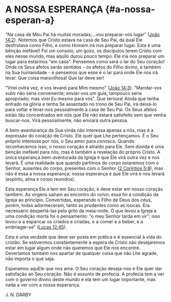 # A NOSSA ESPERANÇA {#a-nossa-esperan-a}

&quot;Na casa de Meu Pai há muitas moradas;...vou preparar-vos lugar&quot; ([João 14:2](http://bibliaonline.com.br/acf/jo/14/2)). Notemos que Cristo estava na casa de Seu Pai, da qual Ele desfrutava como Filho, e como Homem irá nos preparar lugar. Esta é uma bênção inefável! Foi um consolo, um gozo, os discípulos terem Cristo com eles nesse mundo, mas aquilo durou pouco tempo. Ele iria nos preparar um lugar para estarmos &quot;em casa&quot;. Pensemos como será o lar do Seu coração! Onde os Seus afetos serão sentidos - os afetos do Filho divino, e também na Sua humanidade - e pensemos que esse é o lar para onde Ele nos irá levar. Que coisa maravilhosa! Que lar deve ser!

&quot;Virei outra vez, e vos levarei para Mim mesmo&quot; ([João 14:3](http://bibliaonline.com.br/acf/jo/14/3)). &quot;Mandar-vos subir não seria conveniente; enviar-vos um guia, tampouco seria apropriado; mas virei Eu mesmo para vós&quot;. Que ternura! Ainda que tenha entrado na glória e tenha Se assentado no trono de Seu Pai, irá deixá-lo para voltar e levar-nos pessoalmente à casa de Seu Pai. Os Seus afetos estão tão concentrados em nós que Ele não estará satisfeito sem que venha buscar-nos. Virá pessoalmente; não enviará outra pessoa.

A bem-aventurança da Sua vinda não interessa apenas a nós, mas é a expressão do coração de Cristo. Ele quer que Lhe pertençamos. É o Seu próprio interesse por nós, o Seu amor para conosco. Quando reconhecemos isso, o nosso coração é atraído para Ele. Sem dúvida é uma benção inefável para nós, mas é também a revelação do próprio Cristo. A única esperança bem-aventurada da Igreja é que Ele virá outra vez e nos levará. É uma realidade que quando partimos do corpo estaremos com o Senhor, ausentes do corpo, presentes com o Senhor ([2 Coríntios 5:8](http://bibliaonline.com.br/acf/2co/5/8)), mas não é essa a nossa esperança; nossa esperança é que Ele virá e nos levará (espírito, alma e corpo reunidos).

Esta esperança Ele a tem em Seu coração, e deve estar em nosso coração também. As virgens saíram ao encontro do noivo: essa foi a condição da Igreja ao princípio. Convertidas, esperando o Filho de Deus dos céus, porém, todas adormeceram, tanto as prudentes como as loucas. Era necessário despertá-las pelo grito da meia-noite. O que levou a Igreja a uma condição morta foi o pensamento: &quot;o meu Senhor tarda em vir&quot;; isso levou-a a espancar os criados e criadas, e a comer e a beber, e a embriagar-se&quot; ([Lucas 12:45](http://bibliaonline.com.br/acf/lc/12/45)).

Esta é uma verdade que deve ser posta em prática e é essencial à vida do cristão. Se estivermos constantemente à espera de Cristo não desejaremos estar em lugar algum onde não queremos que Ele nos encontre. Deveríamos também nos apartar de qualquer coisa que não Lhe agrade, não importa o que seja.

Esperamos aquEle que nos ama. O Seu coração deseja-nos e Ele quer dar satisfação ao Seu coração. Não é assunto de profecia. A profecia tem a ver com o governo divino deste mundo e ela tem um lugar importante, mas nada a ver com a nossa esperança.

J. N. DARBY